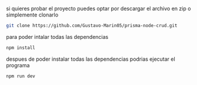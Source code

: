 si quieres probar el proyecto puedes optar por descargar el archivo en zip o simplemente clonarlo
```sh
git clone https://github.com/Gustavo-Marin05/prisma-node-crud.git
```

para poder intalar todas las dependencias 

```sh
npm install
```

despues de poder instalar todas las dependencias podrias ejecutar el programa
```sh
npm run dev
```
